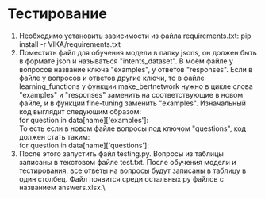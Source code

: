 # Тестирование
1) Необходимо установить зависимости из файла requirements.txt: pip install -r VIKA/requirements.txt
2) Поместить файл для обучения модели в папку jsons, он должен быть в формате json и называться "intents_dataset". В моём файле у вопросов название ключа "examples", у ответов "responses". Если в файле у вопросов и ответов другие ключи, то в файле learning_functions у функции make_bertnetwork нужно в цикле слова "examples" и "responses" заменить на соответствующие в новом файле, и в функции fine-tuning заменить "examples". Изначальный код выглядит следующим образом: \
   for question in data[name]['examples']: \
   То есть если в новом файле вопросы под ключом "questions", код должен стать таким: \
   for question in data[name]['questions']: 
4) После этого запустить файл testing.py. Вопросы из таблицы записаны в текстовом файле test.txt. После обучения модели и тестирования, все ответы на вопросы будут записаны в таблицу в один столбец. Файл появится среди остальных py файлов с названием answers.xlsx.\
 


